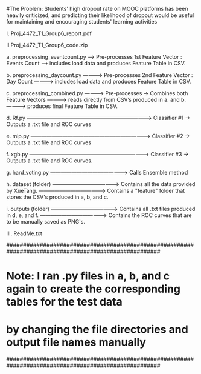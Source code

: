 #The Problem: Students' high dropout rate on MOOC platforms has been heavily criticized, and predicting their likelihood of dropout would be useful for maintaining and encouraging students' learning activities

I. Proj_4472_T1_Group6_report.pdf

II.Proj_4472_T1_Group6_code.zip 

   a. preprocessing_eventcount.py ——> Pre-processes  1st Feature Vector : Events Count 
				  ——> includes load data and produces Feature Table in CSV.

   b. preprocessing_daycount.py ————> Pre-processes  2nd Feature Vector : Day Count 
			        ————> includes load data and produces Feature Table in CSV.

   c. preprocessing_combined.py ————> Pre-processes -> Combines both Feature Vectors 
			        ————> reads directly from CSV’s produced in a. and b.
				————> produces final Feature Table in CSV.

   d. Rf.py ————————————————————————> Classifier #1 -> Outputs a .txt file and ROC curves

   e. mlp.py ———————————————————————> Classifier #2 -> Outputs a .txt file and ROC curves

   f. xgb.py ———————————————————————> Classifier #3 -> Outputs a .txt file and ROC curves.

   g. hard_voting.py ———————————————> Calls Ensemble method

   h. dataset (folder) —————————————> Contains all the data provided by XueTang.
		       —————————————> Contains a "feature" folder that stores the CSV's produced in a, b, and c.

   i. outputs (folder) —————————————> Contains all .txt files produced in d, e, and f.
		       —————————————> Contains the ROC curves that are to be manually saved as PNG's.		      	

III. ReadMe.txt


######################################################################################################
#  Note: I ran .py files in a, b, and c again to create the corresponding tables for the test data  #
#  by changing the file directories and output file names manually				     #
######################################################################################################



